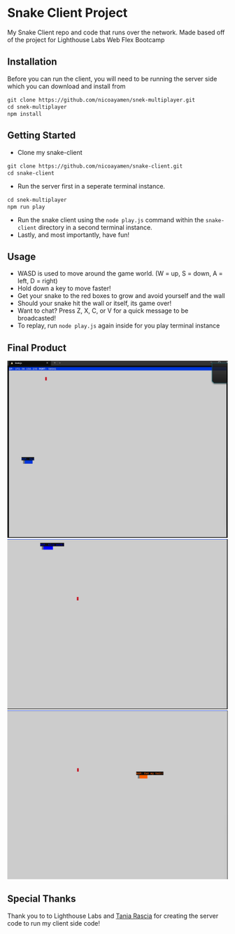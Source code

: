 # Snake Client Project

My Snake Client repo and code that runs over the network. Made based off of the project for Lighthouse Labs Web Flex Bootcamp

## Installation

Before you can run the client, you will need to be running the server side which you can download and install from 

```
git clone https://github.com/nicoayamen/snek-multiplayer.git
cd snek-multiplayer
npm install
```

## Getting Started
- Clone my snake-client
```
git clone https://github.com/nicoayamen/snake-client.git
cd snake-client
```
- Run the server first in a seperate terminal instance.
```
cd snek-multiplayer
npm run play
```
- Run the snake client using the `node play.js` command within the `snake-client` directory in a second terminal instance.
- Lastly, and most importantly, have fun!

## Usage
- WASD is used to move around the game world. (W = up, S = down, A = left, D = right)
- Hold down a key to move faster!
- Get your snake to the red boxes to grow and avoid yourself and the wall
- Should your snake hit the wall or itself, its game over!
- Want to chat? Press Z, X, C, or V for a quick message to be broadcasted!
- To replay, run `node play.js` again inside for you play terminal instance

## Final Product
![Pic 1!](images/image1.png)
![Pic 2!](images/image2.png)
![Bonus Pic if youre still confused about the game of Snake!](images/image3.png)

## Special Thanks
Thank you to to Lighthouse Labs and <a href ="https://www.taniarascia.com" target="_blank">Tania Rascia</a> for creating the server code to run my client side code!
